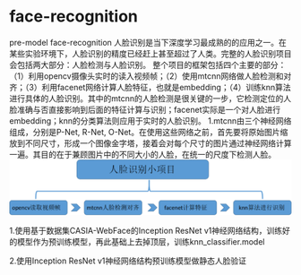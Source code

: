# face-recognition
pre-model face-recognition 
人脸识别是当下深度学习最成熟的的应用之一。在某些实验环境下，人脸识别的精度已经赶上甚至超过了人类。完整的人脸识别项目会包括两大部分：人脸检测与人脸识别。
整个项目的框架包括四个主要的部分：（1）利用opencv摄像头实时的读入视频帧；（2）使用mtcnn网络做人脸检测和对齐；（3）利用facenet网络计算人脸特征，也就是embedding；（4）训练knn算法进行具体的人脸识别。其中的mtcnn的人脸检测是很关键的一步，它检测定位的人脸准确与否直接影响到后面的特征计算与识别；facenet实际是一个对人脸进行embedding；knn的分类算法则应用于实时的人脸识别。
1.mtcnn由三个神经网络组成，分别是P-Net, R-Net, O-Net。在使用这些网络之前，首先要将原始图片缩放到不同尺寸，形成一个图像金字塔，接着会对每个尺寸的图片通过神经网络计算一遍。其目的在于兼顾图片中的不同大小的人脸，在统一的尺度下检测人脸。
![image](https://github.com/fuxi5788/face-recognition/raw/master/images/face-recognition.png)

1.使用基于数据集CASIA-WebFace的Inception ResNet v1神经网络结构，训练好的模型作为预训练模型，再此基础上去掉顶层，训练knn_classifier.model

2.使用Inception ResNet v1神经网络结构预训练模型做静态人脸验证
